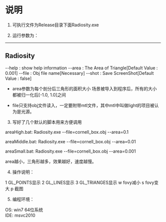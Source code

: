 # 说明

1.   可执行文件为Release目录下面Radiosity.exe

2.   运行参数为：

--------------------------------------------------------------
Radiosity
--------------------------------------------------------------

--help      : show help information
--area      : The Area of Triangle[Default Value : 0.001]
--file      : Obj file name[Necessary]
--shot      : Save ScreenShot[Default Value : false]

*   area参数为每个剖分后三角形的面积大小
    场景被导入到程序后，所有的大小都被归一化后[-1.0, 1.0]之间

*   file只支持obj文件读入，一定要附带mtl文件，其中mtl中叫做light的项目被认为是光源。

3.  写好了几个默认的脚本用来方便调用

areaHigh.bat:
Radiosity.exe --file=cornell_box.obj --area=0.1

areaMiddle.bat:
Radiosity.exe --file=cornell_box.obj --area=0.01

areaSmall.bat:
Radiosity.exe --file=cornell_box.obj --area=0.001

area越小，三角形越多，效果越好，速度越慢。

4.  操作说明：

   1    GL_POINTS显示 
   2    GL_LINES显示
   3    GL_TRIANGES显示
   w    fovy减小
   s    fovy变大
   p    截图

5.  编程环境：

   OS: win7 64位系统   
   IDE: msvc2010 
